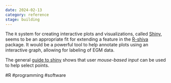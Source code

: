 ```yaml
---
date: 2024-02-13
category: reference
stage: building
---
```


The `R` system for creating interactive plots and visualizations, called [Shiny](https://shiny.posit.co/), seems to be an appropriate fit for extending a feature in the [R-shiva](R-shiva.md) package. 
It would be a powerful tool to help annotate plots using an interactive graph, allowing for labeling of EGM data.

The general [guide to shiny](https://mastering-shiny.org/index.html)  shows that user *mouse-based input* can be used to help select points.


#R 
#programming 
#software 